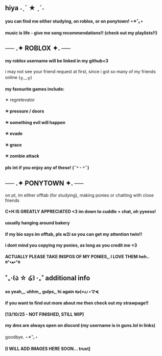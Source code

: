 ## hiya ˗ˏˋ ★ ˎˊ˗
#### you can find me either studying, on roblox, or on ponytown! ⋆✴︎˚｡⋆
#### music is life - give me song recommendations!! (check out my playlists!!)

## ── .✦ ROBLOX ✦. ──
#### my roblox username will be linked in my github<3
i may not see your friend request at first, since i got so many of my friends online (╥﹏╥)
#### my favourite games include:
✶ regretevator
#### ✶ pressure / doors
#### ✶ something evil will happen
#### ✶ evade
#### ✶ grace
#### ✶ zombie attack
#### pls int if you enjoy any of these! (˶˃ ᵕ ˂˶)

## ── .✦ PONYTOWN ✦. ──
on pt, im either offtab (for studying), making ponies or chatting with close friends
#### C+H IS GREATLY APPRECIATED <3 im down to cuddle + chat, oh yyeess!
#### usually hanging around bakery
#### if my bio says im offtab, pls w2i so you can get my attention twin!!
#### i dont mind you copying my ponies, as long as you credit me <3
#### ACTUALLY PLEASE TAKE INSPOS OF MY PONIES,, I LOVE THEM heh.. ฅ^•ﻌ•^ฅ

## ˚₊‧꒰ა ☆ ໒꒱ ‧₊˚ additional info
#### so yeah,,, uhhm,, gulps,, hi again ฅ≽(•⩊ •マ≼
#### if you want to find out more about me then check out my strawpage!!
#### [13/10/25 - NOT FINISHED, STILL WIP]
#### my dms are always open on discord (my username is in guns.lol in links)

goodbye. ⋆✴︎˚｡⋆

#### [I WILL ADD IMAGES HERE SOON... trust]
<!--
**alexstikks/alexstikks** is a ✨ _special_ ✨ repository because its `README.md` (this file) appears on your GitHub profile.

Here are some ideas to get you started:

- 🔭 I’m currently working on ...
- 🌱 I’m currently learning ...
- 👯 I’m looking to collaborate on ...
- 🤔 I’m looking for help with ...
- 💬 Ask me about ...
- 📫 How to reach me: ...
- 😄 Pronouns: ...
- ⚡ Fun fact: ...
-->
